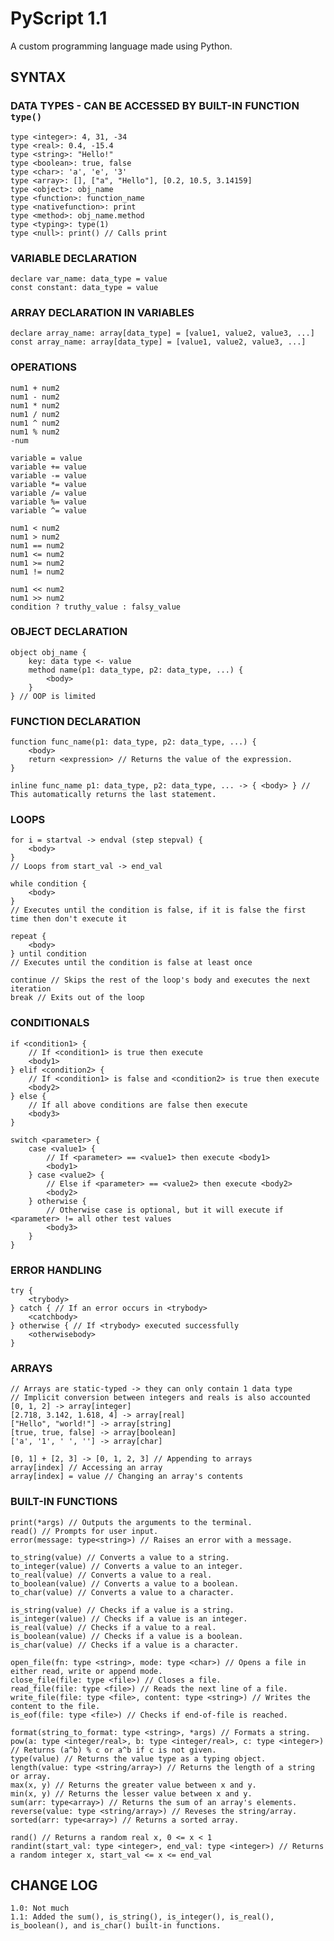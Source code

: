 # PyScript 1.1
A custom programming language made using Python.

## SYNTAX
### DATA TYPES - CAN BE ACCESSED BY BUILT-IN FUNCTION `type()`
	type <integer>: 4, 31, -34
	type <real>: 0.4, -15.4
	type <string>: "Hello!"
	type <boolean>: true, false
	type <char>: 'a', 'e', '3'
	type <array>: [], ["a", "Hello"], [0.2, 10.5, 3.14159]
	type <object>: obj_name
	type <function>: function_name
	type <nativefunction>: print
	type <method>: obj_name.method
	type <typing>: type(1)
 	type <null>: print() // Calls print

### VARIABLE DECLARATION
	declare var_name: data_type = value
	const constant: data_type = value

### ARRAY DECLARATION IN VARIABLES
	declare array_name: array[data_type] = [value1, value2, value3, ...]
	const array_name: array[data_type] = [value1, value2, value3, ...]

### OPERATIONS
	num1 + num2
	num1 - num2
	num1 * num2
	num1 / num2
	num1 ^ num2
	num1 % num2
	-num

	variable = value
	variable += value
	variable -= value
	variable *= value
	variable /= value
	variable %= value
	variable ^= value

	num1 < num2
	num1 > num2
	num1 == num2
	num1 <= num2
	num1 >= num2
	num1 != num2

	num1 << num2
	num1 >> num2
	condition ? truthy_value : falsy_value

### OBJECT DECLARATION
	object obj_name {
		key: data type <- value
		method name(p1: data_type, p2: data_type, ...) {
			<body>
		}
	} // OOP is limited

### FUNCTION DECLARATION
	function func_name(p1: data_type, p2: data_type, ...) {
		<body>
		return <expression> // Returns the value of the expression.
	}

	inline func_name p1: data_type, p2: data_type, ... -> { <body> } // This automatically returns the last statement.

### LOOPS
	for i = startval -> endval (step stepval) {
		<body>
	}
	// Loops from start_val -> end_val

	while condition {
		<body>
	}
	// Executes until the condition is false, if it is false the first time then don't execute it

	repeat {
		<body>
	} until condition
	// Executes until the condition is false at least once

	continue // Skips the rest of the loop's body and executes the next iteration
	break // Exits out of the loop

### CONDITIONALS
	if <condition1> {
		// If <condition1> is true then execute
		<body1>
	} elif <condition2> {
		// If <condition1> is false and <condition2> is true then execute
		<body2>
	} else {
		// If all above conditions are false then execute
		<body3>
	}

	switch <parameter> {
		case <value1> {
			// If <parameter> == <value1> then execute <body1>
			<body1>
		} case <value2> {
			// Else if <parameter> == <value2> then execute <body2>
			<body2>
		} otherwise {
			// Otherwise case is optional, but it will execute if <parameter> != all other test values
			<body3>
		}
	}

### ERROR HANDLING
	try {
		<trybody>
	} catch { // If an error occurs in <trybody>
		<catchbody>
	} otherwise { // If <trybody> executed successfully
		<otherwisebody>
	}

### ARRAYS
	// Arrays are static-typed -> they can only contain 1 data type
	// Implicit conversion between integers and reals is also accounted
	[0, 1, 2] -> array[integer]
	[2.718, 3.142, 1.618, 4] -> array[real]
	["Hello", "world!"] -> array[string]
	[true, true, false] -> array[boolean]
	['a', '1', ' ', ''] -> array[char]

	[0, 1] + [2, 3] -> [0, 1, 2, 3] // Appending to arrays
	array[index] // Accessing an array
	array[index] = value // Changing an array's contents

### BUILT-IN FUNCTIONS
	print(*args) // Outputs the arguments to the terminal.
	read() // Prompts for user input.
	error(message: type<string>) // Raises an error with a message.

	to_string(value) // Converts a value to a string.
	to_integer(value) // Converts a value to an integer.
	to_real(value) // Converts a value to a real.
	to_boolean(value) // Converts a value to a boolean.
	to_char(value) // Converts a value to a character.

 	is_string(value) // Checks if a value is a string.
	is_integer(value) // Checks if a value is an integer.
	is_real(value) // Checks if a value to a real.
	is_boolean(value) // Checks if a value is a boolean.
	is_char(value) // Checks if a value is a character.

	open_file(fn: type <string>, mode: type <char>) // Opens a file in either read, write or append mode.
	close_file(file: type <file>) // Closes a file.
	read_file(file: type <file>) // Reads the next line of a file.
	write_file(file: type <file>, content: type <string>) // Writes the content to the file.
	is_eof(file: type <file>) // Checks if end-of-file is reached.

	format(string_to_format: type <string>, *args) // Formats a string.
	pow(a: type <integer/real>, b: type <integer/real>, c: type <integer>) // Returns (a^b) % c or a^b if c is not given.
	type(value) // Returns the value type as a typing object.
	length(value: type <string/array>) // Returns the length of a string or array.
	max(x, y) // Returns the greater value between x and y.
	min(x, y) // Returns the lesser value between x and y.
 	sum(arr: type<array>) // Returns the sum of an array's elements.
	reverse(value: type <string/array>) // Reveses the string/array.
	sorted(arr: type<array>) // Returns a sorted array.

	rand() // Returns a random real x, 0 <= x < 1
	randint(start_val: type <integer>, end_val: type <integer>) // Returns a random integer x, start_val <= x <= end_val

## CHANGE LOG
```
1.0: Not much
1.1: Added the sum(), is_string(), is_integer(), is_real(), is_boolean(), and is_char() built-in functions.
```
